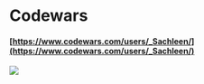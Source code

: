 # Codewars

#### [https://www.codewars.com/users/_Sachleen/](https://www.codewars.com/users/_Sachleen/)

![](https://www.codewars.com/users/_Sachleen/badges/large)
